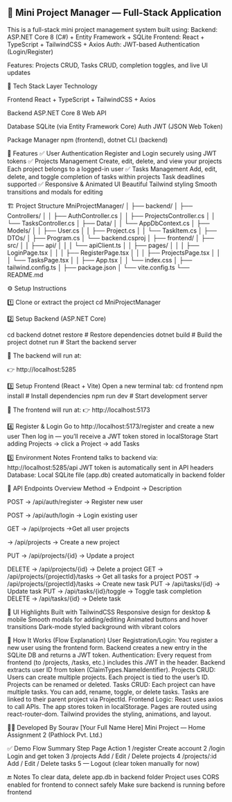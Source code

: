 ## 🧩 Mini Project Manager — Full-Stack Application
This is a full-stack mini project management system built using:
Backend: ASP.NET Core 8 (C#) + Entity Framework + SQLite
Frontend: React + TypeScript + TailwindCSS + Axios
Auth: JWT-based Authentication (Login/Register)

Features: Projects CRUD, Tasks CRUD, completion toggles, and live UI updates

🚀 Tech Stack
Layer	Technology

Frontend	React + TypeScript + TailwindCSS + Axios

Backend	ASP.NET Core 8 Web API

Database	SQLite (via Entity Framework Core)
Auth	JWT (JSON Web Token)

Package Manager	npm (frontend), dotnet CLI (backend)

🧠 Features
✅ User Authentication
Register and Login securely using JWT tokens
✅ Projects Management
Create, edit, delete, and view your projects
Each project belongs to a logged-in user
✅ Tasks Management
Add, edit, delete, and toggle completion of tasks within projects
Task deadlines supported
✅ Responsive & Animated UI
Beautiful Tailwind styling
Smooth transitions and modals for editing

🏗️ Project Structure
MniProjectManager/
│
├── backend/
│   ├── Controllers/
│   │   ├── AuthController.cs
│   │   ├── ProjectsController.cs
│   │   └── TasksController.cs
│   ├── Data/
│   │   └── AppDbContext.cs
│   ├── Models/
│   │   ├── User.cs
│   │   ├── Project.cs
│   │   └── TaskItem.cs
│   ├── DTOs/
│   ├── Program.cs
│   └── backend.csproj
│
├── frontend/
│   ├── src/
│   │   ├── api/
│   │   │   └── apiClient.ts
│   │   ├── pages/
│   │   │   ├── LoginPage.tsx
│   │   │   ├── RegisterPage.tsx
│   │   │   ├── ProjectsPage.tsx
│   │   │   └── TasksPage.tsx
│   │   ├── App.tsx
│   │   └── index.css
│   ├── tailwind.config.ts
│   ├── package.json
│   └── vite.config.ts
└── README.md

⚙️ Setup Instructions

1️⃣ Clone or extract the project
cd MniProjectManager

2️⃣ Setup Backend (ASP.NET Core)

cd backend
dotnet restore        # Restore dependencies
dotnet build          # Build the project
dotnet run            # Start the backend server

📍 The backend will run at:

👉 http://localhost:5285

3️⃣ Setup Frontend (React + Vite)
Open a new terminal tab:
cd frontend
npm install           # Install dependencies
npm run dev           # Start development server

📍 The frontend will run at:
👉 http://localhost:5173

4️⃣ Register & Login
Go to http://localhost:5173/register and create a new user
Then log in — you’ll receive a JWT token stored in localStorage
Start adding Projects → click a Project → add Tasks

5️⃣ Environment Notes
Frontend talks to backend via:
http://localhost:5285/api
JWT token is automatically sent in API headers
Database: Local SQLite file (app.db) created automatically in backend folder

🧩 API Endpoints Overview
Method	->    Endpoint	->  Description

POST    ->	/api/auth/register	 ->   Register new user

POST    ->  	/api/auth/login	 ->   Login existing user

GET ->	/api/projects	->Get all user projects

->	/api/projects	->  Create a new project

PUT	   ->     /api/projects/{id}	->  Update a project

DELETE  ->	/api/projects/{id}	    ->  Delete a project
GET	    ->  /api/projects/{projectId}/tasks ->  	Get all tasks for a project
POST    ->  	/api/projects/{projectId}/tasks ->	Create new task
PUT	 -> /api/tasks/{id}	->  Update task
PUT ->  	/api/tasks/{id}/toggle  ->	Toggle task completion
DELETE	    ->  /api/tasks/{id}	    ->  Delete task

💅 UI Highlights
Built with TailwindCSS
Responsive design for desktop & mobile
Smooth modals for adding/editing
Animated buttons and hover transitions
Dark-mode styled background with vibrant colors

🧭 How It Works (Flow Explanation)
User Registration/Login:
You register a new user using the frontend form.
Backend creates a new entry in the SQLite DB and returns a JWT token.
Authentication:
Every request from frontend (to /projects, /tasks, etc.) includes this JWT in the header.
Backend extracts user ID from token (ClaimTypes.NameIdentifier).
Projects CRUD:
Users can create multiple projects.
Each project is tied to the user’s ID.
Projects can be renamed or deleted.
Tasks CRUD:
Each project can have multiple tasks.
You can add, rename, toggle, or delete tasks.
Tasks are linked to their parent project via ProjectId.
Frontend Logic:
React uses axios to call APIs.
The app stores token in localStorage.
Pages are routed using react-router-dom.
Tailwind provides the styling, animations, and layout.

🧑‍💻 Developed By
Sourav [Your Full Name Here]
Mini Project — Home Assignment 2 (Pathlock Pvt. Ltd.)

✅ Demo Flow Summary
Step	Page	Action
1	/register	Create account
2	/login	Login and get token
3	/projects	Add / Edit / Delete projects
4	/projects/:id	Add / Edit / Delete tasks
5	—	Logout (clear token manually for now)

🔚 Notes
To clear data, delete app.db in backend folder
Project uses CORS enabled for frontend to connect safely
Make sure backend is running before frontend
